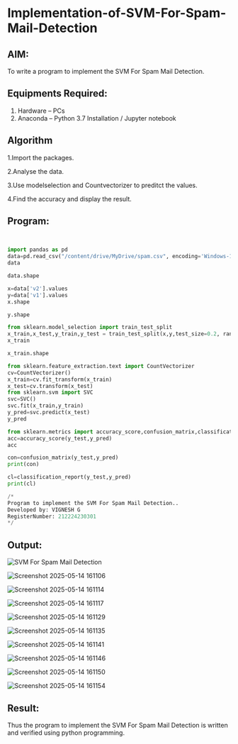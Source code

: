 # Implementation-of-SVM-For-Spam-Mail-Detection


## AIM:
To write a program to implement the SVM For Spam Mail Detection.

## Equipments Required:
1. Hardware – PCs
2. Anaconda – Python 3.7 Installation / Jupyter notebook

## Algorithm
1.Import the packages.

2.Analyse the data.

3.Use modelselection and Countvectorizer to preditct the values.

4.Find the accuracy and display the result.

## Program:
```python


import pandas as pd
data=pd.read_csv("/content/drive/MyDrive/spam.csv", encoding='Windows-1252')
data

data.shape

x=data['v2'].values
y=data['v1'].values
x.shape

y.shape

from sklearn.model_selection import train_test_split
x_train,x_test,y_train,y_test = train_test_split(x,y,test_size=0.2, random_state=0)
x_train

x_train.shape

from sklearn.feature_extraction.text import CountVectorizer
cv=CountVectorizer()
x_train=cv.fit_transform(x_train)
x_test=cv.transform(x_test)
from sklearn.svm import SVC
svc=SVC()
svc.fit(x_train,y_train)
y_pred=svc.predict(x_test)
y_pred

from sklearn.metrics import accuracy_score,confusion_matrix,classification_report
acc=accuracy_score(y_test,y_pred)
acc

con=confusion_matrix(y_test,y_pred)
print(con)

cl=classification_report(y_test,y_pred)
print(cl)

/*
Program to implement the SVM For Spam Mail Detection..
Developed by: VIGNESH G 
RegisterNumber: 212224230301 
*/
```

## Output:
![SVM For Spam Mail Detection](sam.png)

![Screenshot 2025-05-14 161106](https://github.com/user-attachments/assets/670925a6-ec95-42b2-ba98-cc657bca7108)

![Screenshot 2025-05-14 161114](https://github.com/user-attachments/assets/3f5ec01e-a8d2-47dc-8998-84e0b1a7d10e)

![Screenshot 2025-05-14 161117](https://github.com/user-attachments/assets/22f6d7a5-f815-4405-aa73-824bcbe6e0da)

![Screenshot 2025-05-14 161129](https://github.com/user-attachments/assets/e10af387-bbe6-4412-b5da-790dd7d5300e)

![Screenshot 2025-05-14 161135](https://github.com/user-attachments/assets/f3b07459-85c4-4bb9-bb36-382980acd506)

![Screenshot 2025-05-14 161141](https://github.com/user-attachments/assets/693ce7e3-c8d6-44ef-9d0b-f33be3ecbc18)

![Screenshot 2025-05-14 161146](https://github.com/user-attachments/assets/ae812844-f040-4f7b-93d1-186fd42b682b)

![Screenshot 2025-05-14 161150](https://github.com/user-attachments/assets/102d075a-1fd8-4b47-b95f-29411334da30)


![Screenshot 2025-05-14 161154](https://github.com/user-attachments/assets/40559975-a46d-4b04-bdd7-d3988b5253ee)


## Result:
Thus the program to implement the SVM For Spam Mail Detection is written and verified using python programming.
